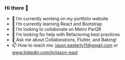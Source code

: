 ### Hi there 👋

- 🔭 I’m currently working on my portfolio website
- 🌱 I’m currently learning React and Bootstrap
- 👯 I’m looking to collaborate on Metro ParQR
- 🤔 I’m looking for help with Refactoring best practices
- 💬 Ask me about Collaborations, Flutter, and Baking!
- 📫 How to reach me: jason.easterly11@gmail.com or www.linkedin.com/in/jason-east

<!--
**jason1110/jason1110** is a ✨ _special_ ✨ repository because its `README.md` (this file) appears on your GitHub profile.

Here are some ideas to get you started:

- 🔭 I’m currently working on My portfolio website
- 🌱 I’m currently learning React and Bootstrap
- 👯 I’m looking to collaborate on Metro ParQR
- 🤔 I’m looking for help with Refactoring best practices
- 💬 Ask me about Collaborations, Flutter, and Baking!
- 📫 How to reach me: jason.easterly11@gmail.com or www.linkedin.com/in/jason-east

-->
